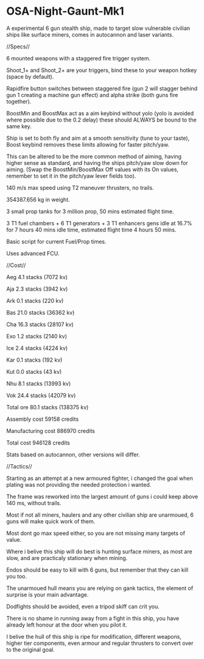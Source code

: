 # OSA-Night-Gaunt-Mk1
A experimental 6 gun stealth ship, made to target slow vulnerable civilian ships like surface miners, comes in autocannon and laser variants.


//Specs//


6 mounted weapons with a staggered fire trigger system.

Shoot_1+ and Shoot_2+ are your triggers, bind these to your weapon hotkey (space by default).

Rapidfire button switches between staggered fire (gun 2 will stagger behind gun 1 creating a machine gun effect) and alpha strike (both guns fire together).

BoostMin and BoostMax act as a aim keybind without yolo (yolo is avoided where possible due to the 0.2 delay) these should ALWAYS be bound to the same key.

Ship is set to both fly and aim at a smooth sensitivity (tune to your taste), Boost keybind removes these limits allowing for faster pitch/yaw.

This can be altered to be the more common method of aiming, having higher sense as standard, and having the ships pitch/yaw slow down for aiming. (Swap the BoostMin/BoostMax Off values with its On values, remember to set it in the pitch/yaw lever fields too).

140 m/s max speed using T2 maneuver thrusters, no trails.

354387.656 kg in weight.

3 small prop tanks for 3 million prop, 50 mins estimated flight time.

3 T1 fuel chambers + 6 T1 generators + 3 T1 enhancers gens idle at 16.7% for 7 hours 40 mins idle time, estimated flight time 4 hours 50 mins.

Basic script for current Fuel/Prop times.

Uses advanced FCU.


//Cost//


Aeg 4.1 stacks (7072 kv)

Aja 2.3 stacks (3942 kv)

Ark 0.1 stacks (220 kv)

Bas 21.0 stacks (36362 kv)

Cha 16.3 stacks (28107 kv)

Exo 1.2 stacks (2140 kv)

Ice 2.4 stacks (4224 kv)

Kar 0.1 stacks (192 kv)

Kut 0.0 stacks (43 kv)

Nhu 8.1 stacks (13993 kv)

Vok 24.4 stacks (42079 kv)

Total ore 80.1 stacks (138375 kv)

Assembly cost 59158 credits

Manufacturing cost 886970 credits

Total cost 946128 credits

Stats based on autocannon, other versions will differ.


//Tactics//


Starting as an attempt at a new armoured fighter, i changed the goal when plating was not providing the needed protection i wanted.

The frame was reworked into the largest amount of guns i could keep above 140 ms, without trails.

Most if not all miners, haulers and any other civilian ship are unarmoued, 6 guns will make quick work of them.

Most dont go max speed either, so you are not missing many targets of value.

Where i belive this ship will do best is hunting surface miners, as most are slow, and are practicaly stationary when mining.

Endos should be easy to kill with 6 guns, but remember that they can kill you too.

The unarmoued hull means you are relying on gank tactics, the element of surprise is your main advantage.

Dodfights should be avoided, even a tripod skiff can crit you.

There is no shame in running away from a fight in this ship, you have already left honour at the door when you pilot it.

I belive the hull of this ship is ripe for modification, different weapons, higher tier components, even armour and regular thrusters to convert over to the original goal.

